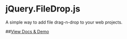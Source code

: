 jQuery.FileDrop.js
==================

A simple way to add file drag-n-drop to your web projects.

##[View Docs & Demo](http://finitelooper.github.io/FileDrop/)
